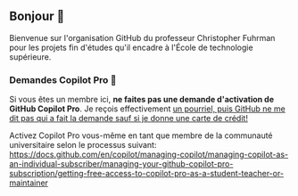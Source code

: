 ## Bonjour 👋

Bienvenue sur l'organisation GitHub du professeur Christopher Fuhrman pour les projets fin d'études qu'il encadre à l'École de technologie supérieure.

### Demandes Copilot Pro 🚫

Si vous êtes un membre ici, **ne faites pas une demande d'activation de GitHub Copilot Pro**. Je reçois effectivement [un pourriel, puis GitHub ne me dit pas qui a fait la demande sauf si je donne une carte de crédit!](https://github.com/orgs/community/discussions/73264) 

Activez Copilot Pro vous-même en tant que membre de la communauté universitaire selon le processus suivant: https://docs.github.com/en/copilot/managing-copilot/managing-copilot-as-an-individual-subscriber/managing-your-github-copilot-pro-subscription/getting-free-access-to-copilot-pro-as-a-student-teacher-or-maintainer

<!--

**Here are some ideas to get you started:**

🙋‍♀️ A short introduction - what is your organization all about?
🌈 Contribution guidelines - how can the community get involved?
👩‍💻 Useful resources - where can the community find your docs? Is there anything else the community should know?
🍿 Fun facts - what does your team eat for breakfast?
🧙 Remember, you can do mighty things with the power of [Markdown](https://docs.github.com/github/writing-on-github/getting-started-with-writing-and-formatting-on-github/basic-writing-and-formatting-syntax)
-->
